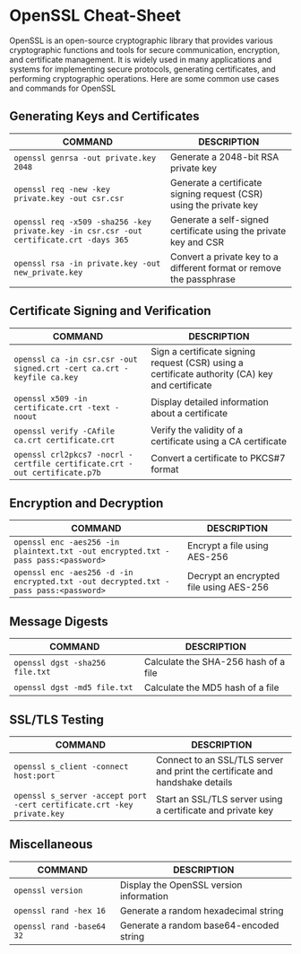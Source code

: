 # OpenSSL Cheat-Sheet

OpenSSL is an open-source cryptographic library that provides various cryptographic functions and tools for secure communication, encryption, and certificate management. It is widely used in many applications and systems for implementing secure protocols, generating certificates, and performing cryptographic operations. Here are some common use cases and commands for OpenSSL

## Generating Keys and Certificates

COMMAND | DESCRIPTION
---|---
`openssl genrsa -out private.key 2048` | Generate a 2048-bit RSA private key
`openssl req -new -key private.key -out csr.csr` | Generate a certificate signing request (CSR) using the private key
`openssl req -x509 -sha256 -key private.key -in csr.csr -out certificate.crt -days 365` | Generate a self-signed certificate using the private key and CSR
`openssl rsa -in private.key -out new_private.key` | Convert a private key to a different format or remove the passphrase

## Certificate Signing and Verification

COMMAND | DESCRIPTION
---|---
`openssl ca -in csr.csr -out signed.crt -cert ca.crt -keyfile ca.key` | Sign a certificate signing request (CSR) using a certificate authority (CA) key and certificate
`openssl x509 -in certificate.crt -text -noout` | Display detailed information about a certificate
`openssl verify -CAfile ca.crt certificate.crt` | Verify the validity of a certificate using a CA certificate
`openssl crl2pkcs7 -nocrl -certfile certificate.crt -out certificate.p7b` | Convert a certificate to PKCS#7 format

## Encryption and Decryption

COMMAND | DESCRIPTION
---|---
`openssl enc -aes256 -in plaintext.txt -out encrypted.txt -pass pass:<password>` | Encrypt a file using AES-256
`openssl enc -aes256 -d -in encrypted.txt -out decrypted.txt -pass pass:<password>` | Decrypt an encrypted file using AES-256

## Message Digests

COMMAND | DESCRIPTION
---|---
`openssl dgst -sha256 file.txt` | Calculate the SHA-256 hash of a file
`openssl dgst -md5 file.txt` | Calculate the MD5 hash of a file

## SSL/TLS Testing

COMMAND | DESCRIPTION
---|---
`openssl s_client -connect host:port` | Connect to an SSL/TLS server and print the certificate and handshake details
`openssl s_server -accept port -cert certificate.crt -key private.key` | Start an SSL/TLS server using a certificate and private key

## Miscellaneous

COMMAND | DESCRIPTION
---|---
`openssl version` | Display the OpenSSL version information
`openssl rand -hex 16` | Generate a random hexadecimal string
`openssl rand -base64 32` | Generate a random base64-encoded string

